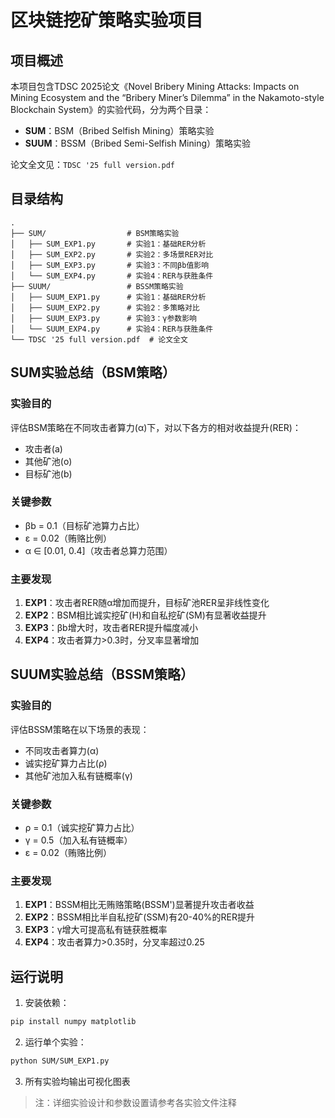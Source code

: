 # 区块链挖矿策略实验项目

## 项目概述
本项目包含TDSC 2025论文《Novel Bribery Mining Attacks: Impacts on Mining Ecosystem and the “Bribery Miner’s Dilemma” in the Nakamoto-style Blockchain System》的实验代码，分为两个目录：
- **SUM**：BSM（Bribed Selfish Mining）策略实验
- **SUUM**：BSSM（Bribed Semi-Selfish Mining）策略实验

论文全文见：`TDSC '25 full version.pdf`

## 目录结构
```
.
├── SUM/                  # BSM策略实验
│   ├── SUM_EXP1.py       # 实验1：基础RER分析
│   ├── SUM_EXP2.py       # 实验2：多场景RER对比
│   ├── SUM_EXP3.py       # 实验3：不同βb值影响
│   └── SUM_EXP4.py       # 实验4：RER与获胜条件
├── SUUM/                 # BSSM策略实验
│   ├── SUUM_EXP1.py      # 实验1：基础RER分析
│   ├── SUUM_EXP2.py      # 实验2：多策略对比
│   ├── SUUM_EXP3.py      # 实验3：γ参数影响
│   └── SUUM_EXP4.py      # 实验4：RER与获胜条件
└── TDSC '25 full version.pdf  # 论文全文
```

## SUM实验总结（BSM策略）

### 实验目的
评估BSM策略在不同攻击者算力(α)下，对以下各方的相对收益提升(RER)：
- 攻击者(a)
- 其他矿池(o)
- 目标矿池(b)

### 关键参数
- βb = 0.1（目标矿池算力占比）
- ε = 0.02（贿赂比例）
- α ∈ [0.01, 0.4]（攻击者总算力范围）

### 主要发现
1. **EXP1**：攻击者RER随α增加而提升，目标矿池RER呈非线性变化
2. **EXP2**：BSM相比诚实挖矿(H)和自私挖矿(SM)有显著收益提升
3. **EXP3**：βb增大时，攻击者RER提升幅度减小
4. **EXP4**：攻击者算力>0.3时，分叉率显著增加

## SUUM实验总结（BSSM策略）

### 实验目的
评估BSSM策略在以下场景的表现：
- 不同攻击者算力(α)
- 诚实挖矿算力占比(ρ)
- 其他矿池加入私有链概率(γ)

### 关键参数
- ρ = 0.1（诚实挖矿算力占比）
- γ = 0.5（加入私有链概率）
- ε = 0.02（贿赂比例）

### 主要发现
1. **EXP1**：BSSM相比无贿赂策略(BSSM')显著提升攻击者收益
2. **EXP2**：BSSM相比半自私挖矿(SSM)有20-40%的RER提升
3. **EXP3**：γ增大可提高私有链获胜概率
4. **EXP4**：攻击者算力>0.35时，分叉率超过0.25

## 运行说明
1. 安装依赖：
```bash
pip install numpy matplotlib
```
2. 运行单个实验：
```bash
python SUM/SUM_EXP1.py
```
3. 所有实验均输出可视化图表

> 注：详细实验设计和参数设置请参考各实验文件注释
